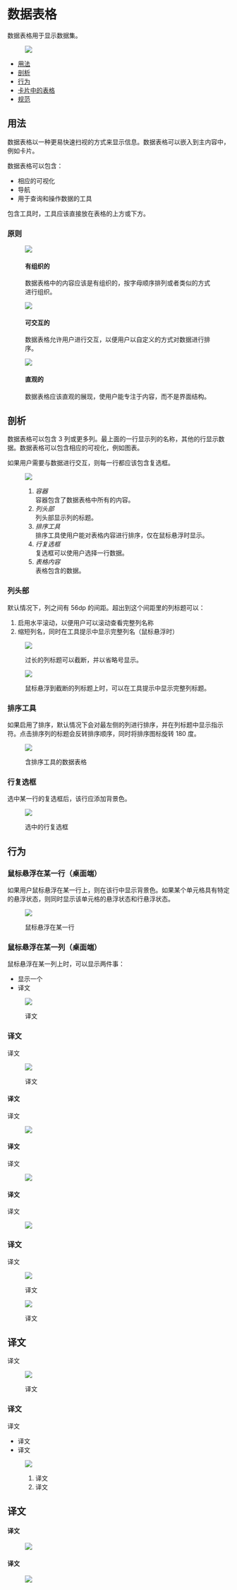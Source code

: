 <div class="article__intro">

[en]: <> (Data tables)
# 数据表格

[en]: <> (Data tables display sets of data.)
数据表格用于显示数据集。

<figure>

![]({assets_path}/components/data-tables/components-datatables-structure.png)

</figure><nav>

[en]: <> (Usage)
[en]: <> (Anatomy)
[en]: <> (Behavior)
[en]: <> (Tables within cards)
[en]: <> (Specs)
* [用法](#usage)
* [剖析](#anatomy)
* [行为](#behavior)
* [卡片中的表格](#tables-within-cards)
* [规范](#specs)

</nav></div><div class="article__body">

[en]: <> (Usage)
<h2 id="usage">用法</h2>

[en]: <> (Data tables display information in a way that’s easy to scan, so that users can look for patterns and insights. They can be embedded in primary content, such as cards.)
数据表格以一种更易快速扫视的方式来显示信息。数据表格可以嵌入到主内容中，例如卡片。

[en]: <> (Data tables can include:)
数据表格可以包含：

[en]: <> (A corresponding visualization)
[en]: <> (Navigation)
[en]: <> (Tools to query and manipulate data)
* 相应的可视化
* 导航
* 用于查询和操作数据的工具

[en]: <> (When including tools, they should be placed directly above or below the table.)
包含工具时，工具应该直接放在表格的上方或下方。

[en]: <> (Principles)
### 原则

<div class="mdui-row-sm-3"><div class="mdui-col"><figure>

![]({assets_path}/components/data-tables/data-tables-illos-02.png)

<figcaption>

[en]: <> (Hierarchical)
#### 有组织的

[en]: <> (Data table content should be hierarchical, alphabetical, or similarly organized.)
数据表格中的内容应该是有组织的，按字母顺序排列或者类似的方式进行组织。

</figcaption></figure></div><div class="mdui-col"><figure>

![]({assets_path}/components/data-tables/data-tables-illos-01.png)

<figcaption>

[en]: <> (Interactive)
#### 可交互的

[en]: <> (Data tables should allow user interaction, so that users can sort information in custom ways.)
数据表格允许用户进行交互，以便用户以自定义的方式对数据进行排序。

</figcaption></figure></div><div class="mdui-col"><figure>

![]({assets_path}/components/data-tables/data-tables-illos-03.png)

<figcaption>

[en]: <> (Intuitive)
#### 直观的

[en]: <> (Data tables should work intuitively, allowing users to focus on content, not structure.)
数据表格应该直观的展现，使用户能专注于内容，而不是界面结构。

</figcaption></figure></div></div>

[en]: <> (Anatomy)
<h2 id="anatomy">剖析</h2>

[en]: <> (Data tables can include three or more columns. A header row at the top lists column names, and all subsequent rows contain data. Data tables can include a corresponding visualization, such as a graph.)
数据表格可以包含 3 列或更多列。最上面的一行显示列的名称，其他的行显示数据。数据表格可以包含相应的可视化，例如图表。

[en]: <> (If users need to interact with row data, checkboxes should accompany each row.)
如果用户需要与数据进行交互，则每一行都应该包含复选框。

<figure>

![]({assets_path}/components/data-tables/components-datatables-datatable-anatomy.png)

<figcaption>

[en]: <> (*Container*<br>The container holds all data table content.)
[en]: <> (*Column header*<br>Column headers are titles for column content.)
[en]: <> (*Sorting tool*<br>Sorting tools allow users to reorder table content, appearing only on hover.)
[en]: <> (*Row checkbox*<br>Checkboxes allow users to select a row.)
[en]: <> (*Table content*<br>Tables contain raw data.)
1. *容器*<br>容器包含了数据表格中所有的内容。
2. *列头部*<br>列头部显示列的标题。
3. *排序工具*<br>排序工具使用户能对表格内容进行排序，仅在鼠标悬浮时显示。
4. *行复选框*<br>复选框可以使用户选择一行数据。
5. *表格内容*<br>表格包含的数据。

</figcaption></figure>

[en]: <> (Column header)
### 列头部

[en]: <> (By default, there is 56dp of padding between columns. Column headers that extend into this padding can either:)
默认情况下，列之间有 56dp 的间距。超出到这个间距里的列标题可以：

[en]: <> (Enable horizontal scrolling, so users can scroll to see the full column name)
[en]: <> (Shorten the column name, while displaying it in full in a tooltip \(on hover\))
1. 启用水平滚动，以便用户可以滚动查看完整列名称
2. 缩短列名，同时在工具提示中显示完整列名（鼠标悬浮时）

<div class="mdui-row-sm-2"><div class="mdui-col"><figure>

![]({assets_path}/components/data-tables/components-datatables-anatomy-interaction5.png)

<figcaption>

[en]: <> (Long column headers are truncated with an ellipse.)
过长的列标题可以截断，并以省略号显示。

</figcaption></figure></div><div class="mdui-col"><figure>

![]({assets_path}/components/data-tables/components-datatables-anatomy-interaction6.png)

<figcaption>

[en]: <> (Hovering over a truncated column header reveals the full text, using a tooltip.)
鼠标悬浮到截断的列标题上时，可以在工具提示中显示完整列标题。

</figcaption></figure></div></div>

[en]: <> (Sorting tool)
### 排序工具

[en]: <> (If sorting is enabled, the left-most column is sorted by default, with an indicator displayed in the column header. Tapping the header of the sorting column reverses the sort order, also rotating the sort icon 180 degrees.)
如果启用了排序，默认情况下会对最左侧的列进行排序，并在列标题中显示指示符。点击排序列的标题会反转排序顺序，同时将排序图标旋转 180 度。

<figure>

![]({assets_path}/components/data-tables/components-datatables-interaction3.png)

<figcaption>

[en]: <> (Table with a sorting tool)
含排序工具的数据表格

</figcaption></figure>

[en]: <> (Row Checkbox)
### 行复选框

[en]: <> (When a checkbox for a row is selected, the row should display a background color.)
选中某一行的复选框后，该行应添加背景色。

<figure>

![]({assets_path}/components/data-tables/components-datatables-interaction2.png)

<figcaption>

[en]: <> (A selected row checkbox)
选中的行复选框

</figcaption></figure>

[en]: <> (Behavior)
<h2 id="behavior">行为</h2>

[en]: <> (Row hover \(Desktop\))
### 鼠标悬浮在某一行（桌面端）

[en]: <> (If a user hovers over a row, display a background color in that row. If individual table cells have specific hover states, display both that cell’s hover state as well as the row hover state.)
如果用户鼠标悬浮在某一行上，则在该行中显示背景色。如果某个单元格具有特定的悬浮状态，则同时显示该单元格的悬浮状态和行悬浮状态。

<figure>

![]({assets_path}/components/data-tables/components-datatables-interaction1.png)

<figcaption>

[en]: <> (Hovering over a row)
鼠标悬浮在某一行

</figcaption></figure>

[en]: <> (Column hover \(Desktop\))
### 鼠标悬浮在某一列（桌面端）

[en]: <> (On hover, two things can be displayed:)
鼠标悬浮在某一列上时，可以显示两件事：

[en]: <> (A tooltip displaying more information about each column header)
[en]: <> (A sort icon in the column header, if sorting is enabled)
* 显示一个
* 译文

<figure>

![]({assets_path}/components/data-tables/components-datatables-interaction4.png)

<figcaption>

[en]: <> (A tooltip and sort icon can be displayed when hovering over a column name.)
译文

</figcaption></figure>

[en]: <> (Inline text editing)
### 译文

[en]: <> (Tables can include editable fields for text editing or adding comments. They are indicated by placeholder text in the field. On tap, an edit dialog with a text field or a full dialog is displayed.)
译文

<figure>

![]({assets_path}/components/data-tables/components-datatables-interaction7.png)

<figcaption>

[en]: <> (An editable table cell with placeholder text)
译文

</figcaption></figure>

[en]: <> (Small edit dialog)
#### 译文

[en]: <> (Text can be edited using a small edit dialog, allowing users to confirm text by pressing Enter. Dialog edges should align with nearest divider line or table edge.)
译文

<figure>

![]({assets_path}/components/data-tables/components-datatables-interaction8.png)

</figure>

[en]: <> (Large edit dialog)
#### 译文

[en]: <> (A large edit dialog is a complex, flexible dialog box. Users confirm text by tapping the Save button. Dialog edges should align with the nearest divider line or table edge.)
译文

<figure>

![]({assets_path}/components/data-tables/components-datatables-interaction9.png)

</figure>

[en]: <> (Inline edit icon \(Optional\))
#### 译文

[en]: <> (An inline edit icon allows field editing, with an icon at the opposite end of the cell from content.)
译文

<figure>

![]({assets_path}/components/data-tables/components-datatables-interaction10.png)

</figure>

[en]: <> (Inline menus)
### 译文

[en]: <> (Inline menus allow users to select from a predefined list of options. These menus can be directly embedded in a table.)
译文

<figure>

![]({assets_path}/components/data-tables/components-datatables-interaction11.png)

<figcaption>

[en]: <> (A table with inline menus)
译文

</figcaption></figure><figure>

![]({assets_path}/components/data-tables/components-datatables-interaction12.png)

<figcaption>

[en]: <> (An expanded inline menu)
译文

</figcaption></figure>

[en]: <> (Tables within cards)
<h2 id="tables-within-cards">译文</h2>

[en]: <> (Tables can be embedded within a card. At the bottom of each card, tools can be displayed for table navigation and data manipulation.)
译文

<figure>

![]({assets_path}/components/data-tables/components-datatables-card1.png)

<figcaption>

[en]: <> (Table card with header and footer)
译文

</figcaption></figure>

[en]: <> (Data table card headers)
### 译文

[en]: <> (When tables in cards require actionable headers instead of titles, you can either:)
译文

[en]: <> (Display persistent actions)
[en]: <> (Display a contextual header that indicates when items are selected)
* 译文
* 译文

<figure>

![]({assets_path}/components/data-tables/components-datatables-card2.png)

<figcaption>

[en]: <> (Action buttons)
[en]: <> (Colored header)
1. 译文
2. 译文

</figcaption></figure>

[en]: <> (Specs)
<h2 id="specs">译文</h2>

[en]: <> (Data tables with a header)
#### 译文

<figure>

![]({assets_path}/components/data-tables/specs-datatable-with-header.png)

</figure>

[en]: <> (Data tables without a header)
#### 译文

<figure>

![]({assets_path}/components/data-tables/specs-datatable-no-header.png)

</figure></div>
